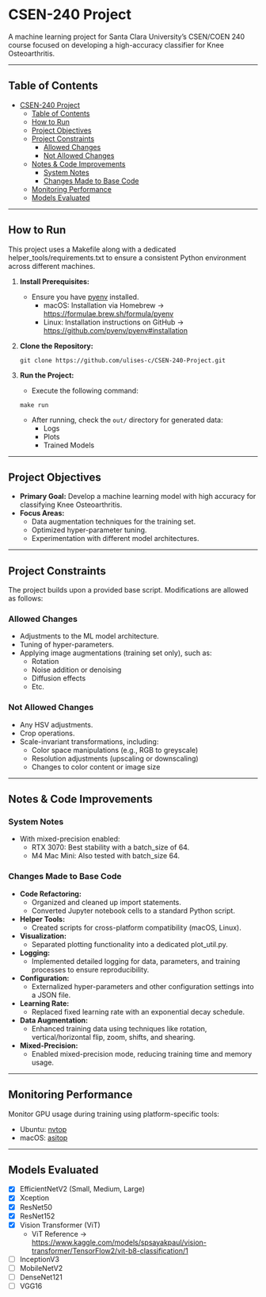# CSEN-240 Project

A machine learning project for Santa Clara University’s CSEN/COEN 240 course focused on developing a high-accuracy classifier for Knee Osteoarthritis.

<!-- [![License: MIT](https://img.shields.io/badge/License-MIT-blue.svg)](https://choosealicense.com/licenses/mit/) -->

---

## Table of Contents

- [CSEN-240 Project](#csen-240-project)
  - [Table of Contents](#table-of-contents)
  - [How to Run](#how-to-run)
  - [Project Objectives](#project-objectives)
  - [Project Constraints](#project-constraints)
    - [Allowed Changes](#allowed-changes)
    - [Not Allowed Changes](#not-allowed-changes)
  - [Notes \& Code Improvements](#notes--code-improvements)
    - [System Notes](#system-notes)
    - [Changes Made to Base Code](#changes-made-to-base-code)
  - [Monitoring Performance](#monitoring-performance)
  - [Models Evaluated](#models-evaluated)

---

## How to Run

This project uses a Makefile along with a dedicated helper_tools/requirements.txt to ensure a consistent Python environment across different machines.

1. **Install Prerequisites:**

   - Ensure you have [pyenv](https://github.com/pyenv/pyenv) installed.
     - macOS: Installation via Homebrew -> https://formulae.brew.sh/formula/pyenv
     - Linux: Installation instructions on GitHub -> https://github.com/pyenv/pyenv#installation

2. **Clone the Repository:**

   ```
   git clone https://github.com/ulises-c/CSEN-240-Project.git
   ```

3. **Run the Project:**

   - Execute the following command:

   ```
   make run
   ```


   - After running, check the `out/` directory for generated data:
     - Logs
     - Plots
     - Trained Models

---

## Project Objectives

- **Primary Goal:** Develop a machine learning model with high accuracy for classifying Knee Osteoarthritis.
- **Focus Areas:**
  - Data augmentation techniques for the training set.
  - Optimized hyper-parameter tuning.
  - Experimentation with different model architectures.

---

## Project Constraints

The project builds upon a provided base script. Modifications are allowed as follows:

### Allowed Changes

- Adjustments to the ML model architecture.
- Tuning of hyper-parameters.
- Applying image augmentations (training set only), such as:
  - Rotation
  - Noise addition or denoising
  - Diffusion effects
  - Etc.

### Not Allowed Changes

- Any HSV adjustments.
- Crop operations.
- Scale-invariant transformations, including:
  - Color space manipulations (e.g., RGB to greyscale)
  - Resolution adjustments (upscaling or downscaling)
  - Changes to color content or image size

---

## Notes & Code Improvements

### System Notes

- With mixed-precision enabled:
  - RTX 3070: Best stability with a batch_size of 64.
  - M4 Mac Mini: Also tested with batch_size 64.

### Changes Made to Base Code

- **Code Refactoring:**
  - Organized and cleaned up import statements.
  - Converted Jupyter notebook cells to a standard Python script.
- **Helper Tools:**
  - Created scripts for cross-platform compatibility (macOS, Linux).
- **Visualization:**
  - Separated plotting functionality into a dedicated plot_util.py.
- **Logging:**
  - Implemented detailed logging for data, parameters, and training processes to ensure reproducibility.
- **Configuration:**
  - Externalized hyper-parameters and other configuration settings into a JSON file.
- **Learning Rate:**
  - Replaced fixed learning rate with an exponential decay schedule.
- **Data Augmentation:**
  - Enhanced training data using techniques like rotation, vertical/horizontal flip, zoom, shifts, and shearing.
- **Mixed-Precision:**
  - Enabled mixed-precision mode, reducing training time and memory usage.

---

## Monitoring Performance

Monitor GPU usage during training using platform-specific tools:

- Ubuntu: [nvtop](https://github.com/Syllo/nvtop)
- macOS: [asitop](https://github.com/tlkh/asitop)

---

## Models Evaluated

- [x] EfficientNetV2 (Small, Medium, Large)
- [x] Xception
- [x] ResNet50
- [x] ResNet152
- [x] Vision Transformer (ViT)
  - ViT Reference -> https://www.kaggle.com/models/spsayakpaul/vision-transformer/TensorFlow2/vit-b8-classification/1
- [ ] InceptionV3
- [ ] MobileNetV2
- [ ] DenseNet121
- [ ] VGG16

